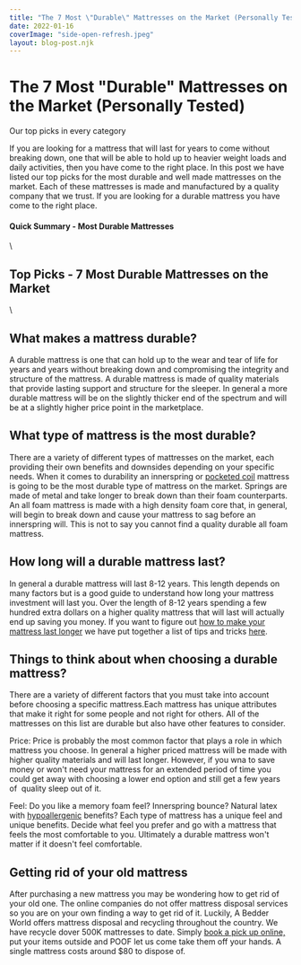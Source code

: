 ```yaml
---
title: "The 7 Most \"Durable\" Mattresses on the Market (Personally Tested)"
date: 2022-01-16
coverImage: "side-open-refresh.jpeg"
layout: blog-post.njk
---
```


# The 7 Most "Durable" Mattresses on the Market (Personally Tested)

Our top picks in every category

If you are looking for a mattress that will last for years to come without breaking down, one that will be able to hold up to heavier weight loads and daily activities, then you have come to the right place. In this post we have listed our top picks for the most durable and well made mattresses on the market. Each of these mattresses is made and manufactured by a quality company that we trust. If you are looking for a durable mattress you have come to the right place. 

#### Quick Summary - Most Durable Mattresses

\

## Top Picks - 7 Most Durable Mattresses on the Market

\

## What makes a mattress durable?

A durable mattress is one that can hold up to the wear and tear of life for years and years without breaking down and compromising the integrity and structure of the mattress. A durable mattress is made of quality materials that provide lasting support and structure for the sleeper. In general a more durable mattress will be on the slightly thicker end of the spectrum and will be at a slightly higher price point in the marketplace. 

## What type of mattress is the most durable?

There are a variety of different types of mattresses on the market, each providing their own benefits and downsides depending on your specific needs. When it comes to durability an innerspring or [pocketed coil](https://www.abedderworld.com/best-pocketed-coil-mattress.html/) mattress is going to be the most durable type of mattress on the market. Springs are made of metal and take longer to break down than their foam counterparts. An all foam mattress is made with a high density foam core that, in general, will begin to break down and cause your mattress to sag before an innerspring will. This is not to say you cannot find a quality durable all foam mattress. 

## How long will a durable mattress last?

In general a durable mattress will last 8-12 years. This length depends on many factors but is a good guide to understand how long your mattress investment will last you. Over the length of 8-12 years spending a few hundred extra dollars on a higher quality mattress that will last will actually end up saving you money. If you want to figure out [how to make your mattress last longer](https://www.abedderworld.com/make-your-mattress-last-longer.html/) we have put together a list of tips and tricks [here](https://www.abedderworld.com/make-your-mattress-last-longer.html/). 

## Things to think about when choosing a durable mattress?

There are a variety of different factors that you must take into account before choosing a specific mattress.Each mattress has unique attributes that make it right for some people and not right for others. All of the mattresses on this list are durable but also have other features to consider. 

Price: Price is probably the most common factor that plays a role in which mattress you choose. In general a higher priced mattress will be made with higher quality materials and will last longer. However, if you wna to save money or won't need your mattress for an extended period of time you could get away with choosing a lower end option and still get a few years of  quality sleep out of it. 

Feel: Do you like a memory foam feel? Innerspring bounce? Natural latex with [hypoallergenic](https://www.abedderworld.com/hypoallergenic-mattress.html/) benefits? Each type of mattress has a unique feel and unique benefits. Decide what feel you prefer and go with a mattress that feels the most comfortable to you. Ultimately a durable mattress won't matter if it doesn't feel comfortable. 

## Getting rid of your old mattress

After purchasing a new mattress you may be wondering how to get rid of your old one. The online companies do not offer mattress disposal services so you are on your own finding a way to get rid of it. Luckily, A Bedder World offers mattress disposal and recycling throughout the country. We have recycle dover 500K mattresses to date. Simply [book a pick up online,](https://www.abedderworld.com/book-online/) put your items outside and POOF let us come take them off your hands. A single mattress costs around $80 to dispose of.
